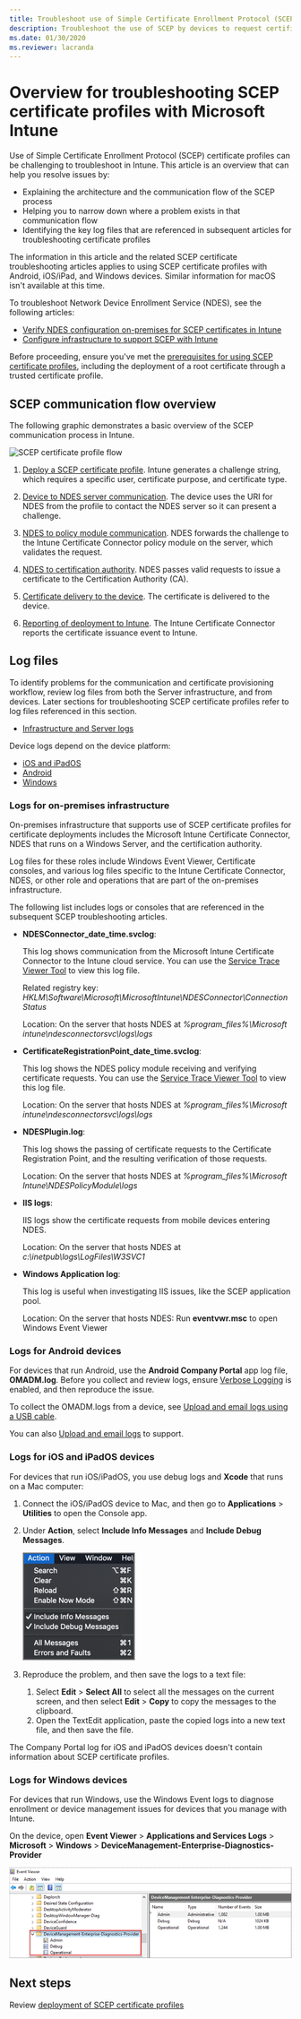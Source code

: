 ```yaml
---
title: Troubleshoot use of Simple Certificate Enrollment Protocol (SCEP) certificate profiles to provision certificates with Microsoft Intune
description: Troubleshoot the use of SCEP by devices to request certificates for use with Intune, including communication from devices to Network Device Enrollment Service (NDES), NDES to certification authorities, and from the Intune Certificate Connector to the Intune service.  
ms.date: 01/30/2020
ms.reviewer: lacranda
---
```

# Overview for troubleshooting SCEP certificate profiles with Microsoft Intune

Use of Simple Certificate Enrollment Protocol (SCEP) certificate profiles can be challenging to troubleshoot in Intune. This article is an overview that can help you resolve issues by:

- Explaining the architecture and the communication flow of the SCEP process
- Helping you to narrow down where a problem exists in that communication flow
- Identifying the key log files that are referenced in subsequent articles for troubleshooting certificate profiles

The information in this article and the related SCEP certificate troubleshooting articles applies to using SCEP certificate profiles with Android, iOS/iPad, and Windows devices. Similar information for macOS isn't available at this time.

To troubleshoot Network Device Enrollment Service (NDES), see the following articles:

- [Verify NDES configuration on-premises for SCEP certificates in Intune](verify-ndes-configuration.md)
- [Configure infrastructure to support SCEP with Intune](/mem/intune/protect/certificates-scep-configure)

Before proceeding, ensure you've met the [prerequisites for using SCEP certificate profiles](/mem/intune/protect/certificates-scep-configure#prerequisites-for-using-scep-for-certificates), including the deployment of a root certificate through a trusted certificate profile.

## SCEP communication flow overview

The following graphic demonstrates a basic overview of the SCEP communication process in Intune.

![SCEP certificate profile flow](./media/troubleshoot-scep-certificate-profiles/scep-certificate-profile-flow.png)

1. [Deploy a SCEP certificate profile](troubleshoot-scep-certificate-profile-deployment.md). Intune generates a challenge string, which requires a specific user, certificate purpose, and certificate type.

2. [Device to NDES server communication](troubleshoot-scep-certificate-device-to-ndes.md). The device uses the URI for NDES from the profile to contact the NDES server so it can present a challenge.

3. [NDES to policy module communication](troubleshoot-scep-certificate-ndes-policy-module.md). NDES forwards the challenge to the Intune Certificate Connector policy module on the server, which validates the request.

4. [NDES to certification authority](troubleshoot-scep-certificate-ndes-policy-module.md). NDES passes valid requests to issue a certificate to the Certification Authority (CA).

5. [Certificate delivery to the device](troubleshoot-scep-certificate-delivery.md). The certificate is delivered to the device.

6. [Reporting of deployment to Intune](troubleshoot-scep-certificate-reporting.md). The Intune Certificate Connector reports the certificate issuance event to Intune.

## Log files

To identify problems for the communication and certificate provisioning workflow, review log files from both the Server infrastructure, and from devices. Later sections for troubleshooting SCEP certificate profiles refer to log files referenced in this section.

- [Infrastructure and Server logs](#logs-for-on-premises-infrastructure)

Device logs depend on the device platform:  

- [iOS and iPadOS](#logs-for-ios-and-ipados-devices)
- [Android](#logs-for-android-devices)
- [Windows](#logs-for-windows-devices)

### Logs for on-premises infrastructure
  
On-premises infrastructure that supports use of SCEP certificate profiles for certificate deployments includes the Microsoft Intune Certificate Connector, NDES that runs on a Windows Server, and the certification authority.

Log files for these roles include Windows Event Viewer, Certificate consoles, and various log files specific to the Intune Certificate Connector, NDES, or other role and operations that are part of the on-premises infrastructure.

The following list includes logs or consoles that are referenced in the subsequent SCEP troubleshooting articles.

- **NDESConnector_date_time.svclog**:

  This log shows communication from the Microsoft Intune Certificate Connector to the Intune cloud service. You can use the [Service Trace Viewer Tool](/dotnet/framework/wcf/service-trace-viewer-tool-svctraceviewer-exe) to view this log file.

  Related registry key: *HKLM\Software\Microsoft\MicrosoftIntune\NDESConnector\ConnectionStatus*

  Location: On the server that hosts NDES at *%program_files%\Microsoft intune\ndesconnectorsvc\logs\logs*

- **CertificateRegistrationPoint_date_time.svclog**:

  This log shows the NDES policy module receiving and verifying certificate requests. You can use the [Service Trace Viewer Tool](/dotnet/framework/wcf/service-trace-viewer-tool-svctraceviewer-exe) to view this log file.

  Location: On the server that hosts NDES at *%program_files%\Microsoft intune\ndesconnectorsvc\logs\logs*

- **NDESPlugin.log**:

  This log shows the passing of certificate requests to the Certificate Registration Point, and the resulting verification of those requests.

  Location: On the server that hosts NDES at *%program_files%\Microsoft Intune\NDESPolicyModule\logs*

- **IIS logs**:

  IIS logs show the certificate requests from mobile devices entering NDES.

  Location: On the server that hosts NDES at *c:\inetpub\logs\LogFiles\W3SVC1*

- **Windows Application log**:

  This log is useful when investigating IIS issues, like the SCEP application pool.

  Location: On the server that hosts NDES: Run **eventvwr.msc** to open Windows Event Viewer

### Logs for Android devices

For devices that run Android, use the **Android Company Portal** app log file, **OMADM.log**. Before you collect and review logs, ensure [Verbose Logging](/mem/intune/user-help/use-verbose-logging-to-help-your-it-administrator-fix-device-issues-android) is enabled, and then reproduce the issue.

To collect the OMADM.logs from a device, see [Upload and email logs using a USB cable](/mem/intune/user-help/send-logs-to-your-it-admin-using-cable-android).

You can also [Upload and email logs](/mem/intune/user-help/send-logs-to-your-it-admin-by-email-android#upload-and-email-logs-from-microsoft-intune-app) to support.

### Logs for iOS and iPadOS devices

For devices that run iOS/iPadOS, you use debug logs and **Xcode** that runs on a Mac computer:

1. Connect the iOS/iPadOS device to Mac, and then go to **Applications** > **Utilities** to open the Console app.

2. Under **Action**, select **Include Info Messages** and **Include Debug Messages**.

   ![Select log options](./media/troubleshoot-scep-certificate-profiles/message-options.png)

3. Reproduce the problem, and then save the logs to a text file:
   1. Select **Edit** > **Select All** to select all the messages on the current screen, and then select **Edit** > **Copy** to copy the messages to the clipboard. 
   2. Open the TextEdit application, paste the copied logs into a new text file, and then save the file.

The Company Portal log for iOS and iPadOS devices doesn't contain information about SCEP certificate profiles.

### Logs for Windows devices

For devices that run Windows, use the Windows Event logs to diagnose enrollment or device management issues for devices that you manage with Intune.

On the device, open **Event Viewer** > **Applications and Services Logs** > **Microsoft** > **Windows** > **DeviceManagement-Enterprise-Diagnostics-Provider**

![Windows event logs](./media/troubleshoot-scep-certificate-profiles/windows-event-log.png)

## Next steps

Review [deployment of SCEP certificate profiles](troubleshoot-scep-certificate-profile-deployment.md)
